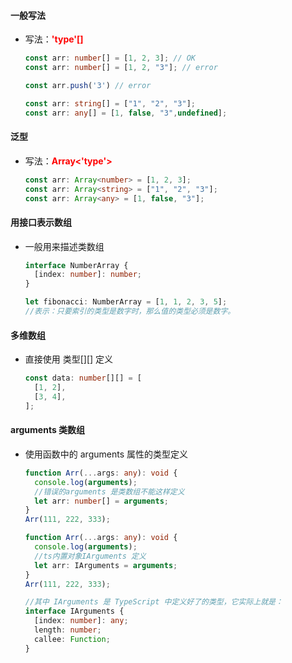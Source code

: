 #### 一般写法

- 写法：<font color=red>**'type'[]**</font>

  ```ts
  const arr: number[] = [1, 2, 3]; // OK
  const arr: number[] = [1, 2, "3"]; // error

  const arr.push('3') // error

  const arr: string[] = ["1", "2", "3"];
  const arr: any[] = [1, false, "3",undefined];
  ```

#### 泛型

- 写法：<font color=red>**Array<'type'>**</font>

  ```ts
  const arr: Array<number> = [1, 2, 3];
  const arr: Array<string> = ["1", "2", "3"];
  const arr: Array<any> = [1, false, "3"];
  ```

#### 用接口表示数组

- 一般用来描述类数组

  ```ts
  interface NumberArray {
    [index: number]: number;
  }

  let fibonacci: NumberArray = [1, 1, 2, 3, 5];
  //表示：只要索引的类型是数字时，那么值的类型必须是数字。
  ```

#### 多维数组

- 直接使用 类型[][] 定义

  ```ts
  const data: number[][] = [
    [1, 2],
    [3, 4],
  ];
  ```

#### arguments 类数组

- 使用函数中的 arguments 属性的类型定义

  ```ts
  function Arr(...args: any): void {
    console.log(arguments);
    //错误的arguments 是类数组不能这样定义
    let arr: number[] = arguments;
  }
  Arr(111, 222, 333);

  function Arr(...args: any): void {
    console.log(arguments);
    //ts内置对象IArguments 定义
    let arr: IArguments = arguments;
  }
  Arr(111, 222, 333);

  //其中 IArguments 是 TypeScript 中定义好了的类型，它实际上就是：
  interface IArguments {
    [index: number]: any;
    length: number;
    callee: Function;
  }
  ```

<!-- https://blog.csdn.net/qq1195566313/article/details/122177058 -->
